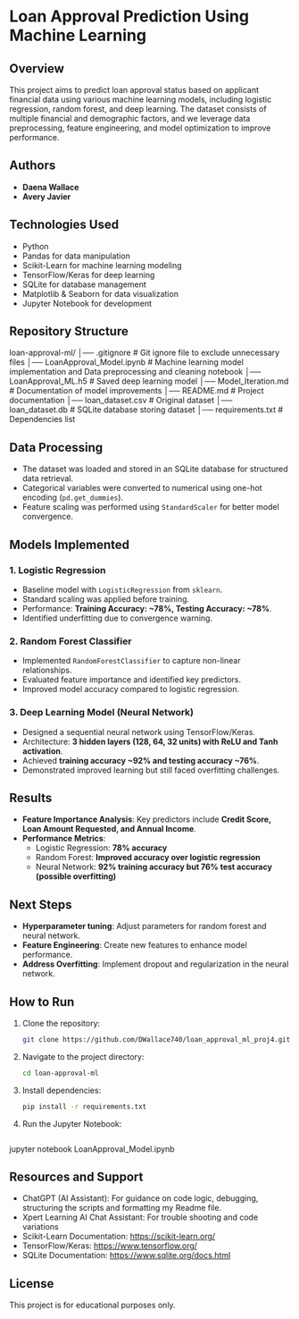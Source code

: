 # Loan Approval Prediction Using Machine Learning

## Overview
This project aims to predict loan approval status based on applicant financial data using various machine learning models, including logistic regression, random forest, and deep learning. The dataset consists of multiple financial and demographic factors, and we leverage data preprocessing, feature engineering, and model optimization to improve performance.

## Authors
- **Daena Wallace**
- **Avery Javier**

## Technologies Used
- Python
- Pandas for data manipulation
- Scikit-Learn for machine learning modeling
- TensorFlow/Keras for deep learning
- SQLite for database management
- Matplotlib & Seaborn for data visualization
- Jupyter Notebook for development

## Repository Structure
loan-approval-ml/ │── .gitignore # Git ignore file to exclude unnecessary files
│── LoanApproval_Model.ipynb # Machine learning model implementation and Data preprocessing and cleaning notebook
│── LoanApproval_ML.h5 # Saved deep learning model
│── Model_Iteration.md # Documentation of model improvements
│── README.md # Project documentation
│── loan_dataset.csv # Original dataset
│── loan_dataset.db # SQLite database storing dataset
│── requirements.txt # Dependencies list

## Data Processing
- The dataset was loaded and stored in an SQLite database for structured data retrieval.
- Categorical variables were converted to numerical using one-hot encoding (`pd.get_dummies`).
- Feature scaling was performed using `StandardScaler` for better model convergence.

## Models Implemented
### **1. Logistic Regression**
- Baseline model with `LogisticRegression` from `sklearn`.
- Standard scaling was applied before training.
- Performance: **Training Accuracy: ~78%, Testing Accuracy: ~78%**.
- Identified underfitting due to convergence warning.

### **2. Random Forest Classifier**
- Implemented `RandomForestClassifier` to capture non-linear relationships.
- Evaluated feature importance and identified key predictors.
- Improved model accuracy compared to logistic regression.

### **3. Deep Learning Model (Neural Network)**
- Designed a sequential neural network using TensorFlow/Keras.
- Architecture: **3 hidden layers (128, 64, 32 units) with ReLU and Tanh activation**.
- Achieved **training accuracy ~92% and testing accuracy ~76%**.
- Demonstrated improved learning but still faced overfitting challenges.

## Results
- **Feature Importance Analysis**: Key predictors include **Credit Score, Loan Amount Requested, and Annual Income**.
- **Performance Metrics**:
  - Logistic Regression: **78% accuracy**
  - Random Forest: **Improved accuracy over logistic regression**
  - Neural Network: **92% training accuracy but 76% test accuracy (possible overfitting)**

## Next Steps
- **Hyperparameter tuning**: Adjust parameters for random forest and neural network.
- **Feature Engineering**: Create new features to enhance model performance.
- **Address Overfitting**: Implement dropout and regularization in the neural network.

## How to Run
1. Clone the repository:
   ```bash
   git clone https://github.com/DWallace740/loan_approval_ml_proj4.git
2. Navigate to the project directory:
    ```bash
    cd loan-approval-ml
3. Install dependencies:
    ```bash
    pip install -r requirements.txt
4. Run the Jupyter Notebook:
    ```bash
jupyter notebook LoanApproval_Model.ipynb

## Resources and Support
- ChatGPT (AI Assistant): For guidance on code logic, debugging, structuring the scripts and formatting my Readme file.
- Xpert Learning AI Chat Assistant: For trouble shooting and code variations
- Scikit-Learn Documentation: https://scikit-learn.org/
- TensorFlow/Keras: https://www.tensorflow.org/
- SQLite Documentation: https://www.sqlite.org/docs.html

## License
This project is for educational purposes only.
